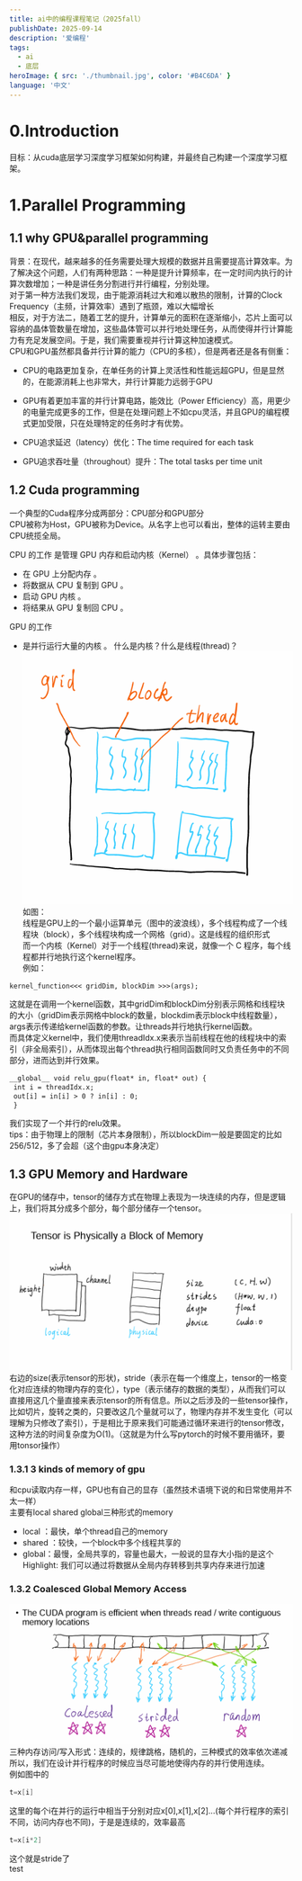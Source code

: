 ```yaml
---
title: ai中的编程课程笔记（2025fall）
publishDate: 2025-09-14 
description: '爱编程'
tags:
  - ai
  - 底层  
heroImage: { src: './thumbnail.jpg', color: '#B4C6DA' }
language: '中文'
---
```

# 0.Introduction
目标：从cuda底层学习深度学习框架如何构建，并最终自己构建一个深度学习框架。  
# 1.Parallel Programming
## 1.1 why GPU&parallel programming
背景：在现代，越来越多的任务需要处理大规模的数据并且需要提高计算效率。为了解决这个问题，人们有两种思路：一种是提升计算频率，在一定时间内执行的计算次数增加；一种是讲任务分割进行并行编程，分别处理。  
对于第一种方法我们发现，由于能源消耗过大和难以散热的限制，计算的Clock Frequency（主频，计算效率）遇到了瓶颈，难以大幅增长  
相反，对于方法二，随着工艺的提升，计算单元的面积在逐渐缩小，芯片上面可以容纳的晶体管数量在增加，这些晶体管可以并行地处理任务，从而使得并行计算能力有充足发展空间。于是，我们需要重视并行计算这种加速模式。  
CPU和GPU虽然都具备并行计算的能力（CPU的多核），但是两者还是各有侧重：  
* CPU的电路更加复杂，在单任务的计算上灵活性和性能远超GPU，但是显然的，在能源消耗上也非常大，并行计算能力远弱于GPU  
* GPU有着更加丰富的并行计算电路，能效比（Power Efficiency）高，用更少的电量完成更多的工作，但是在处理问题上不如cpu灵活，并且GPU的编程模式更加受限，只在处理特定的任务时才有优势。  

* CPU追求延迟（latency）优化：The time required for each task
*  GPU追求吞吐量（throughout）提升：The total tasks per time unit  
## 1.2 Cuda programming
一个典型的Cuda程序分成两部分：CPU部分和GPU部分  
CPU被称为Host，GPU被称为Device。从名字上也可以看出，整体的运转主要由CPU统揽全局。  

CPU 的工作 是管理 GPU 内存和启动内核（Kernel） 。具体步骤包括：

* 在 GPU 上分配内存 。
* 将数据从 CPU 复制到 GPU 。
* 启动 GPU 内核 。
* 将结果从 GPU 复制回 CPU 。  

GPU 的工作 
* 是并行运行大量的内核 。
什么是内核？什么是线程(thread)？  
![Local Image](src/assets/imgs-aicode/1.png)  
如图：  
线程是GPU上的一个最小运算单元（图中的波浪线），多个线程构成了一个线程块（block），多个线程块构成一个网格（grid）。这是线程的组织形式  
而一个内核（Kernel）对于一个线程(thread)来说，就像一个 C 程序，每个线程都并行地执行这个kernel程序。  
例如：
```cuda
kernel_function<<< gridDim, blockDim >>>(args);
```
这就是在调用一个kernel函数，其中gridDim和blockDim分别表示网格和线程块的大小（gridDim表示网格中block的数量，blockdim表示block中线程数量），args表示传递给kernel函数的参数。让threads并行地执行kernel函数。  
而具体定义kernel中，我们使用threadIdx.x来表示当前线程在他的线程块中的索引（非全局索引），从而体现出每个thread执行相同函数同时又负责任务中的不同部分，进而达到并行效果。
```
__global__ void relu_gpu(float* in, float* out) {
 int i = threadIdx.x;
 out[i] = in[i] > 0 ? in[i] : 0;
 }
```
我们实现了一个并行的relu效果。  
tips：由于物理上的限制（芯片本身限制），所以blockDim一般是要固定的比如256/512，多了会超（这个由gpu本身决定）  
## 1.3 GPU Memory and Hardware
在GPU的储存中，tensor的储存方式在物理上表现为一块连续的内存，但是逻辑上，我们将其分成多个部分，每个部分储存一个tensor。  
![Local Image](src/assets/imgs-aicode/2.png)
右边的size(表示tensor的形状)，stride（表示在每一个维度上，tensor的一格变化对应连续的物理内存的变化），type（表示储存的数据的类型），从而我们可以直接用这几个量直接来表示tensor的所有信息。所以之后涉及的一些tensor操作，比如切片，旋转之类的，只要改这几个量就可以了，物理内存并不发生变化（可以理解为只修改了索引），于是相比于原来我们可能通过循环来进行的tensor修改，这种方法的时间复杂度为O(1)。（这就是为什么写pytorch的时候不要用循环，要用tonsor操作）  

### 1.3.1 3 kinds of memory of gpu
和cpu读取内存一样，GPU也有自己的显存（虽然技术语境下说的和日常使用并不太一样）  
主要有local shared global三种形式的memory  
* local ：最快，单个thread自己的memory
* shared ：较快，一个block中多个线程共享的
* global：最慢，全局共享的，容量也最大，一般说的显存大小指的是这个
Highlight: 我们可以通过将数据从全局内存转移到共享内存来进行加速  
### 1.3.2 Coalesced Global Memory Access
![Local Image](src/assets/imgs-aicode/3.png)
三种内存访问/写入形式：连续的，规律跳格，随机的，三种模式的效率依次递减  
所以，我们在设计并行程序的时候应当尽可能地使得内存的并行使用连续。  
例如图中的  
```cpp
t=x[i]
```
这里的每个i在并行的运行中相当于分别对应x[0],x[1],x[2]...(每个并行程序的索引不同，访问内存也不同)，于是是连续的，效率最高  
```cpp
t=x[i*2]
```
这个就是stride了  
test